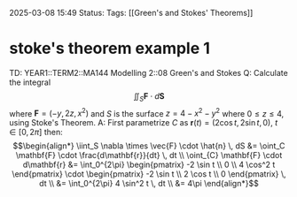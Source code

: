 2025-03-08 15:49
Status: 
Tags: [[Green's and Stokes' Theorems]]
# stoke's theorem example 1

TD: YEAR1::TERM2::MA144 Modelling 2::08 Green's and Stokes
Q: Calculate the integral $$ \iint_{S} \mathbf{F} \cdot d\mathbf{S} $$ where $\mathbf{F} = (-y, 2z, x^2)$ and $S$ is the surface $z = 4 - x^2 - y^2$ where $0 \leq z \leq 4$, using Stoke's Theorem.
A: First parametrize $C$ as $\mathbf{r}(t) = (2 \cos t, 2 \sin t, 0)$, $t \in [0, 2\pi]$ then:
$$\begin{align*} \iint_S \nabla \times \vec{F} \cdot \hat{n} \, dS &= \oint_C \mathbf{F} \cdot \frac{d\mathbf{r}}{dt} \, dt \\ \oint_{C} \mathbf{F} \cdot d\mathbf{r} &= \int_0^{2\pi} \begin{pmatrix} -2 \sin t \\ 0 \\ 4 \cos^2 t \end{pmatrix} \cdot \begin{pmatrix} -2 \sin t \\ 2 \cos t \\ 0 \end{pmatrix} \, dt \\ &= \int_0^{2\pi} 4 \sin^2 t \, dt \\ &= 4\pi \end{align*}$$
